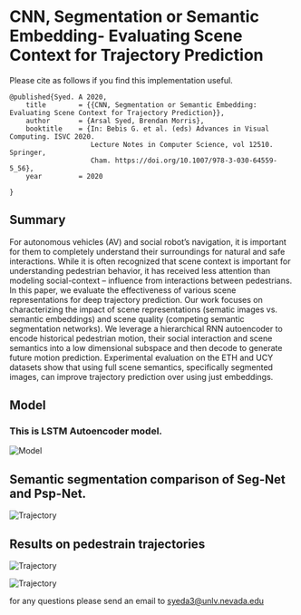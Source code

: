 # CNN, Segmentation or Semantic Embedding- Evaluating Scene Context for Trajectory Prediction
Please cite as follows if you find this implementation useful.

```
@published{Syed. A 2020,
    title        = {{CNN, Segmentation or Semantic Embedding: Evaluating Scene Context for Trajectory Prediction}},
    author       = {Arsal Syed, Brendan Morris},
    booktitle    = {In: Bebis G. et al. (eds) Advances in Visual Computing. ISVC 2020. 
                    Lecture Notes in Computer Science, vol 12510. Springer, 
                    Cham. https://doi.org/10.1007/978-3-030-64559-5_56},
    year         = 2020
    
}
```

## Summary
 For autonomous vehicles (AV) and social robot’s navigation, it is important for them to completely understand their surroundings for natural and safe interactions. While it is often recognized that scene context is important for understanding pedestrian behavior, it has received less attention than modeling social-context – influence from interactions between pedestrians.  In this paper, we evaluate the effectiveness of various scene representations for deep trajectory prediction. Our work focuses on characterizing the impact of scene representations (sematic images vs. semantic embeddings) and scene quality (competing semantic segmentation networks). We leverage a hierarchical RNN autoencoder to encode historical pedestrian motion, their social interaction and scene semantics into a low dimensional subspace and then decode to generate future motion prediction. Experimental evaluation on the ETH and UCY datasets show that using full scene semantics, specifically segmented images, can improve trajectory prediction over using just embeddings. 

## Model 
### This is LSTM Autoencoder model.
![Model](https://github.com/arsalhuda24/VAE-Trajectory-Prediction/blob/master/images/model1.png)


## Semantic segmentation comparison of Seg-Net and Psp-Net. 
![Trajectory](https://github.com/arsalhuda24/VAE-Trajectory-Prediction/blob/master/images/PSP-NET.png)


## Results on pedestrain trajectories 
![Trajectory](https://github.com/arsalhuda24/VAE-Trajectory-Prediction/blob/master/images/noscene-segmentation-scene-embedding.png)

![Trajectory](https://github.com/arsalhuda24/VAE-Trajectory-Prediction/blob/master/images/segmentation-semantic-embedding.png)

for any questions please send an email to syeda3@unlv.nevada.edu
